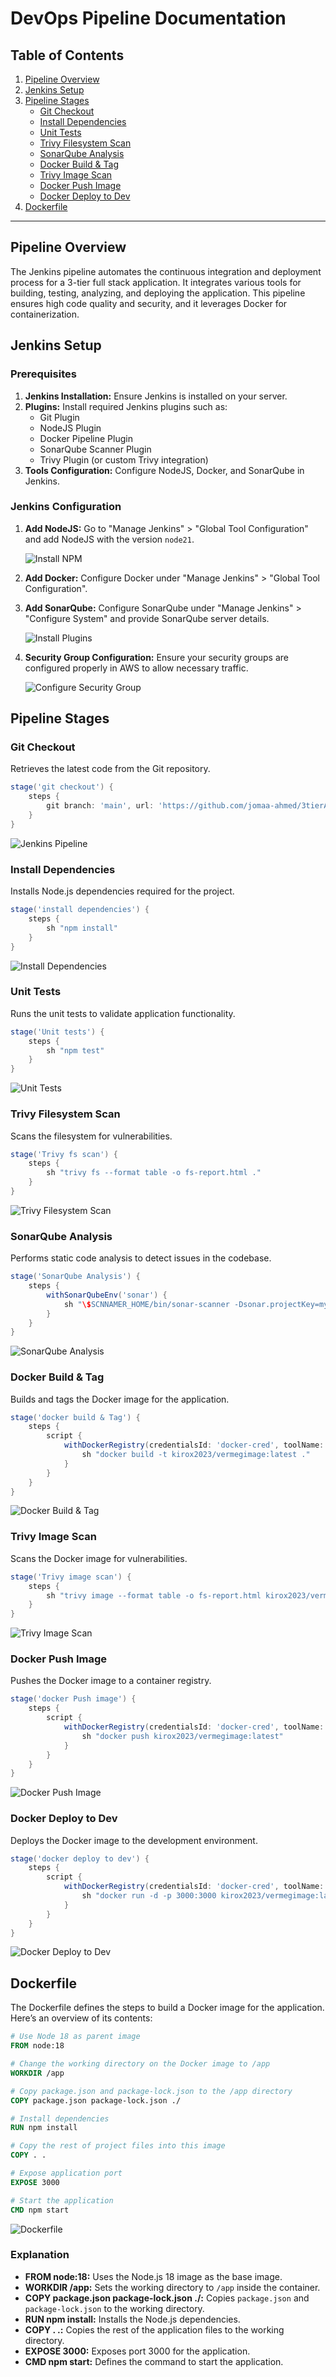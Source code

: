 
# DevOps Pipeline Documentation

## Table of Contents
1. [Pipeline Overview](#pipeline-overview)
2. [Jenkins Setup](#jenkins-setup)
3. [Pipeline Stages](#pipeline-stages)
   - [Git Checkout](#git-checkout)
   - [Install Dependencies](#install-dependencies)
   - [Unit Tests](#unit-tests)
   - [Trivy Filesystem Scan](#trivy-filesystem-scan)
   - [SonarQube Analysis](#sonarqube-analysis)
   - [Docker Build & Tag](#docker-build--tag)
   - [Trivy Image Scan](#trivy-image-scan)
   - [Docker Push Image](#docker-push-image)
   - [Docker Deploy to Dev](#docker-deploy-to-dev)
4. [Dockerfile](#dockerfile)

---

## Pipeline Overview

The Jenkins pipeline automates the continuous integration and deployment process for a 3-tier full stack application. It integrates various tools for building, testing, analyzing, and deploying the application. This pipeline ensures high code quality and security, and it leverages Docker for containerization.

## Jenkins Setup

### Prerequisites

1. **Jenkins Installation:** Ensure Jenkins is installed on your server.
2. **Plugins:** Install required Jenkins plugins such as:
   - Git Plugin
   - NodeJS Plugin
   - Docker Pipeline Plugin
   - SonarQube Scanner Plugin
   - Trivy Plugin (or custom Trivy integration)
3. **Tools Configuration:** Configure NodeJS, Docker, and SonarQube in Jenkins.

### Jenkins Configuration

1. **Add NodeJS:** Go to "Manage Jenkins" > "Global Tool Configuration" and add NodeJS with the version `node21`.
   
   ![Install NPM](docimages/2-installnpm.png)

2. **Add Docker:** Configure Docker under "Manage Jenkins" > "Global Tool Configuration".

3. **Add SonarQube:** Configure SonarQube under "Manage Jenkins" > "Configure System" and provide SonarQube server details.
   
   ![Install Plugins](docimages/12-installplugins.png)
   
4. **Security Group Configuration:** Ensure your security groups are configured properly in AWS to allow necessary traffic.
   
   ![Configure Security Group](docimages/1-configsg.png)

## Pipeline Stages

### Git Checkout

Retrieves the latest code from the Git repository.

```groovy
stage('git checkout') {
    steps {
        git branch: 'main', url: 'https://github.com/jomaa-ahmed/3tierAppDevops.git'
    }
}
```

![Jenkins Pipeline](docimages/16-workingpipeline.png)

### Install Dependencies

Installs Node.js dependencies required for the project.

```groovy
stage('install dependencies') {
    steps {
        sh "npm install"
    }
}
```

![Install Dependencies](docimages/7-npmilocal.png)

### Unit Tests

Runs the unit tests to validate application functionality.

```groovy
stage('Unit tests') {
    steps {
        sh "npm test"
    }
}
```

![Unit Tests](docimages/6-configurenetwork.png)

### Trivy Filesystem Scan

Scans the filesystem for vulnerabilities.

```groovy
stage('Trivy fs scan') {
    steps {
        sh "trivy fs --format table -o fs-report.html ."
    }
}
```

![Trivy Filesystem Scan](docimages/10-installsonarqube.png)

### SonarQube Analysis

Performs static code analysis to detect issues in the codebase.

```groovy
stage('SonarQube Analysis') {
    steps {
        withSonarQubeEnv('sonar') {
            sh "\$SCNNAMER_HOME/bin/sonar-scanner -Dsonar.projectKey=myProject -Dsonar.sources=."
        }
    }
}
```

![SonarQube Analysis](docimages/11-sonarworking.png)

### Docker Build & Tag

Builds and tags the Docker image for the application.

```groovy
stage('docker build & Tag') {
    steps {
        script {
            withDockerRegistry(credentialsId: 'docker-cred', toolName: 'docker') {
                sh "docker build -t kirox2023/vermegimage:latest ."
            }
        }
    }
}
```

![Docker Build & Tag](docimages/17-dockerhub.png)

### Trivy Image Scan

Scans the Docker image for vulnerabilities.

```groovy
stage('Trivy image scan') {
    steps {
        sh "trivy image --format table -o fs-report.html kirox2023/vermegimage:latest"
    }
}
```

![Trivy Image Scan](docimages/3-configurecloudinary.png)

### Docker Push Image

Pushes the Docker image to a container registry.

```groovy
stage('docker Push image') {
    steps {
        script {
            withDockerRegistry(credentialsId: 'docker-cred', toolName: 'docker') {
                sh "docker push kirox2023/vermegimage:latest"
            }
        }
    }
}
```

![Docker Push Image](docimages/18-webhooktestjenkins.png)

### Docker Deploy to Dev

Deploys the Docker image to the development environment.

```groovy
stage('docker deploy to dev') {
    steps {
        script {
            withDockerRegistry(credentialsId: 'docker-cred', toolName: 'docker') {
                sh "docker run -d -p 3000:3000 kirox2023/vermegimage:latest"
            }
        }
    }
}
```

![Docker Deploy to Dev](docimages/9-configurejenkins.png)

## Dockerfile

The Dockerfile defines the steps to build a Docker image for the application. Here’s an overview of its contents:

```dockerfile
# Use Node 18 as parent image
FROM node:18

# Change the working directory on the Docker image to /app
WORKDIR /app

# Copy package.json and package-lock.json to the /app directory
COPY package.json package-lock.json ./

# Install dependencies
RUN npm install

# Copy the rest of project files into this image
COPY . .

# Expose application port
EXPOSE 3000

# Start the application
CMD npm start
```

![Dockerfile](docimages/4-mapboxaccount.png)

### Explanation

- **FROM node:18:** Uses the Node.js 18 image as the base image.
- **WORKDIR /app:** Sets the working directory to `/app` inside the container.
- **COPY package.json package-lock.json ./:** Copies `package.json` and `package-lock.json` to the working directory.
- **RUN npm install:** Installs the Node.js dependencies.
- **COPY . .:** Copies the rest of the application files to the working directory.
- **EXPOSE 3000:** Exposes port 3000 for the application.
- **CMD npm start:** Defines the command to start the application.
